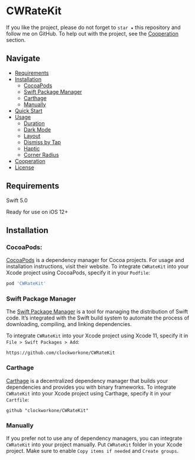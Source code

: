 # CWRateKit

If you like the project, please do not forget to `star ★` this repository and follow me on GitHub. To help out with the project, see the [Сooperation](#сooperation) section.

## Navigate

- [Requirements](#requirements)
- [Installation](#installation)
    - [CocoaPods](#cocoapods)
    - [Swift Package Manager](#swift-package-manager)
    - [Carthage](#carthage)
    - [Manually](#manually)
- [Quick Start](#quick-start)
- [Usage](#usage)
    - [Duration](#duration)
    - [Dark Mode](#dark-mode)
    - [Layout](#layout)
    - [Dismiss by Tap](#dismiss-by-tap)
    - [Haptic](#haptic)   
    - [Corner Radius](#corner-radius)
- [Сooperation](#сooperation)
- [License](#license)

## Requirements

Swift 5.0

Ready for use on iOS 12+

## Installation

### CocoaPods:

[CocoaPods](https://cocoapods.org) is a dependency manager for Cocoa projects. For usage and installation instructions, visit their website. To integrate `CWRateKit` into your Xcode project using CocoaPods, specify it in your `Podfile`:

```ruby
pod 'CWRateKit'
```

### Swift Package Manager

The [Swift Package Manager](https://swift.org/package-manager/) is a tool for managing the distribution of Swift code. It’s integrated with the Swift build system to automate the process of downloading, compiling, and linking dependencies.

To integrate `CWRateKit` into your Xcode project using Xcode 11, specify it in `File > Swift Packages > Add`:

```ogdl
https://github.com/clockworkone/CWRateKit
```

### Carthage

[Carthage](https://github.com/Carthage/Carthage) is a decentralized dependency manager that builds your dependencies and provides you with binary frameworks. To integrate `CWRateKit` into your Xcode project using Carthage, specify it in your `Cartfile`:

```ogdl
github "clockworkone/CWRateKit"
```

### Manually

If you prefer not to use any of dependency managers, you can integrate `CWRateKit` into your project manually. Put `CWRateKit` folder in your Xcode project. Make sure to enable `Copy items if needed` and `Create groups`.